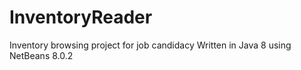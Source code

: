 # InventoryReader
Inventory browsing project for job candidacy
Written in Java 8 using NetBeans 8.0.2
